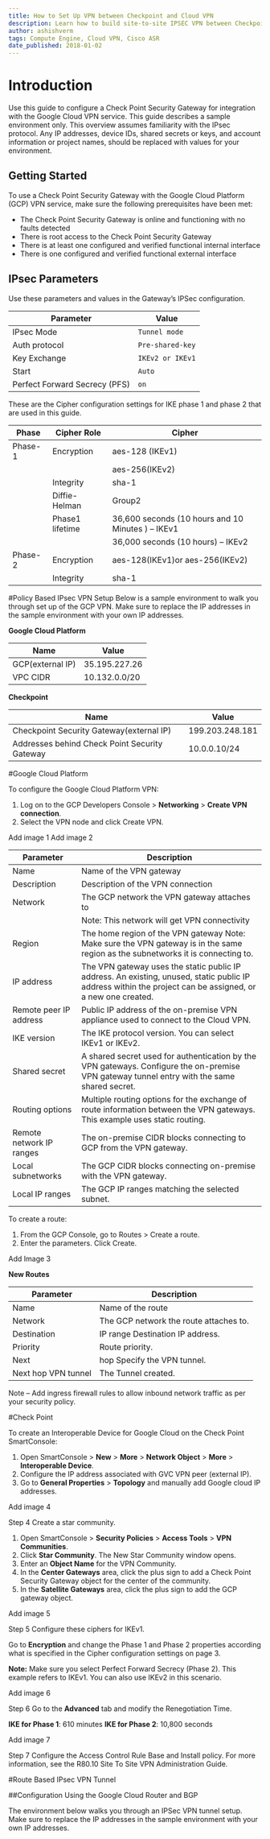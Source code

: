 ```yaml
---
title: How to Set Up VPN between Checkpoint and Cloud VPN
description: Learn how to build site-to-site IPSEC VPN between Checkpoint and Cloud VPN.
author: ashishverm
tags: Compute Engine, Cloud VPN, Cisco ASR
date_published: 2018-01-02
---
```


# Introduction

Use this guide to configure a Check Point Security Gateway for integration with the
Google Cloud VPN service. This guide describes a sample environment only. This
overview assumes familiarity with the IPsec protocol. Any IP addresses, device IDs,
shared secrets or keys, and account information or project names, should be replaced
with values for your environment.

## Getting Started

To use a Check Point Security Gateway with the Google Cloud Platform (GCP) VPN
service, make sure the following prerequisites have been met:
* The Check Point Security Gateway is online and functioning with no faults detected
* There is root access to the Check Point Security Gateway
* There is at least one configured and verified functional internal interface
* There is one configured and verified functional external interface

## IPsec Parameters
Use these parameters and values in the Gateway’s IPSec configuration.

|Parameter | Value|
--------- |  -----
|IPsec Mode | `Tunnel mode` |
|Auth protocol | `Pre-shared-key` |
|Key Exchange | `IKEv2 or IKEv1` |
|Start | `Auto` |
|Perfect Forward Secrecy (PFS) | `on` |

These are the Cipher configuration settings for IKE phase 1 and phase 2 that are used
in this guide.

|Phase | Cipher Role | Cipher|
-------|-------------|-------
|Phase-1|Encryption|aes-128 (IKEv1)|
|       |            |aes-256(IKEv2)|
|       |Integrity|sha-1|
|       |Diffie-Helman|Group2
|       |Phase1 lifetime| 36,600 seconds (10 hours and 10 Minutes ) – IKEv1|
|       |                | 36,000 seconds (10 hours) – IKEv2 |
|Phase-2|Encryption|aes-128(IKEv1)or aes-256(IKEv2)|
|       |Integrity|sha-1|

#Policy Based IPsec VPN Setup
Below is a sample environment to walk you through set up of the GCP VPN. Make sure
to replace the IP addresses in the sample environment with your own IP addresses.

**Google Cloud Platform**

|Name | Value|                             
-----|------                                  
|GCP(external IP)|35.195.227.26|
|VPC CIDR|10.132.0.0/20|
                        
**Checkpoint**

|Name | Value|
-----|------
|Checkpoint Security Gateway(external IP)|199.203.248.181|
|Addresses behind Check Point Security Gateway|10.0.0.10/24|

#Google Cloud Platform

To configure the Google Cloud Platform VPN:
1. Log on to the GCP Developers Console > **Networking** > **Create VPN connection**.
1. Select the VPN node and click Create VPN.

Add image 1
Add image 2

|Parameter|Description|
|---------|-----------|
|Name|Name of the VPN gateway|
|Description|Description of the VPN connection|
|Network| The GCP network the VPN gateway attaches to|
|       |Note: This network will get VPN connectivity|
|Region|The home region of the VPN gateway Note: Make sure the VPN gateway is in the same region as the subnetworks it is connecting to.|
|IP address| The VPN gateway uses the static public IP address. An existing, unused, static public IP address within the project can be assigned, or a new one created.|
|Remote peer IP address| Public IP address of the on-premise VPN appliance used to connect to the Cloud VPN.|
|IKE version| The IKE protocol version. You can select IKEv1 or IKEv2.|
|Shared secret| A shared secret used for authentication by the VPN gateways. Configure the on-premise VPN gateway tunnel entry with the same shared secret.|
|Routing options| Multiple routing options for the exchange of route information between the VPN gateways. This example uses static routing.|
|Remote network IP ranges| The on-premise CIDR blocks connecting to GCP from the VPN gateway.|
|Local subnetworks|The GCP CIDR blocks connecting on-premise with the VPN gateway.|
|Local IP ranges| The GCP IP ranges matching the selected subnet.|

To create a route:
1. From the GCP Console, go to Routes &gt; Create a route.
1. Enter the parameters. Click Create.

Add Image 3

**New Routes**

|Parameter|Description|
|---------|-----------|
|Name| Name of the route|
|Network| The GCP network the route attaches to.|
|Destination| IP range Destination IP address.|
|Priority| Route priority.|
|Next| hop Specify the VPN tunnel.|
|Next hop VPN tunnel| The Tunnel created.|

Note – Add ingress firewall rules to allow inbound network traffic as per your security
policy.


#Check Point

To create an Interoperable Device for Google Cloud on the Check Point
SmartConsole:

1. Open SmartConsole > **New** > **More** > **Network Object** > **More** > **Interoperable Device**.
1. Configure the IP address associated with GVC VPN peer (external IP).
1. Go to **General Properties** > **Topology** and manually add Google cloud IP addresses.

Add image 4

Step 4 Create a star community.

1. Open SmartConsole > **Security Policies** > **Access Tools** > **VPN Communities**.
2. Click **Star Community**. The New Star Community window opens.
3. Enter an **Object Name** for the VPN Community.
4. In the **Center Gateways** area, click the plus sign to add a Check Point Security Gateway object for the center of the community.
5. In the **Satellite Gateways** area, click the plus sign to add the GCP gateway object.

Add image 5

Step 5 Configure these ciphers for IKEv1.

Go to **Encryption** and change the Phase 1 and Phase 2 properties according what is specified in the Cipher configuration settings on page 3.

**Note:** Make sure you select Perfect Forward Secrecy (Phase 2). This example refers to IKEv1. You can also use IKEv2 in this scenario.

Add image 6

Step 6 Go to the **Advanced** tab and modify the Renegotiation Time.

**IKE for Phase 1**: 610 minutes
**IKE for Phase 2**: 10,800 seconds

Add image 7

Step 7 Configure the Access Control Rule Base and Install policy.
For more information, see the R80.10 Site To Site VPN Administration Guide.


#Route Based IPsec VPN Tunnel

##Configuration Using the Google Cloud Router and BGP

The environment below walks you through an IPSec VPN tunnel setup. Make sure to replace the IP addresses in the sample environment with your own IP addresses.
